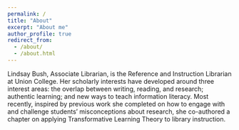 ```yaml
---
permalink: /
title: "About"
excerpt: "About me"
author_profile: true
redirect_from: 
  - /about/
  - /about.html
---
```


Lindsay Bush, Associate Librarian, is the Reference and Instruction Librarian at Union College. Her scholarly interests have developed around three interest areas: the overlap between writing, reading, and research; authentic learning; and new ways to teach information literacy. Most recently, inspired by previous work she completed on how to engage with and challenge students’ misconceptions about research, she co-authored a chapter on applying Transformative Learning Theory to library instruction.  
